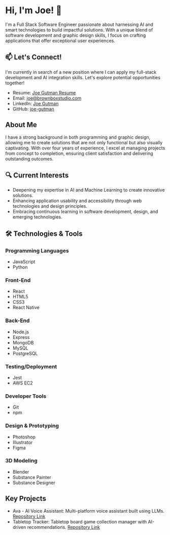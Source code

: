 # Hi, I'm Joe! 👋

I'm a Full Stack Software Engineer passionate about harnessing AI and smart technologies to build impactful solutions. With a unique blend of software development and graphic design skills, I focus on crafting applications that offer exceptional user experiences.

## 📫 Let's Connect!

I'm currently in search of a new position where I can apply my full-stack development and AI integration skills. Let's explore potential opportunities together!

- Resume: [Joe Gutman Resume](https://github.com/joe-gutman/joe-gutman/raw/main/Joe_Gutman_resume.pdf)
- Email: [joe@brownboxstudio.com](mailto:joe@brownboxstudio.com)
- LinkedIn: [Joe Gutman](https://www.linkedin.com/in/joe-gutman/)
- GitHub: [joe-gutman](https://github.com/joe-gutman)

## About Me

I have a strong background in both programming and graphic design, allowing me to create solutions that are not only functional but also visually captivating. With over four years of experience, I excel at managing projects from concept to completion, ensuring client satisfaction and delivering outstanding outcomes.

## 🔍 Current Interests

- Deepening my expertise in AI and Machine Learning to create innovative solutions.
- Enhancing application usability and accessibility through web technologies and design principles.
- Embracing continuous learning in software development, design, and emerging technologies.

## 🛠 Technologies & Tools

### Programming Languages

- JavaScript
- Python

### Front-End

- React
- HTML5
- CSS3
- React Native

### Back-End

- Node.js
- Express
- MongoDB
- MySQL
- PostgreSQL

### Testing/Deployment

- Jest
- AWS EC2

### Developer Tools

- Git
- npm

### Design & Prototyping

- Photoshop
- Illustrator
- Figma

### 3D Modeling

- Blender
- Substance Painter
- Substance Designer

## Key Projects

- Ava - AI Voice Assistant: Multi-platform voice assistant built using LLMs. [Repository Link](https://github.com/joe-gutman/ava-ai-voice-assistant)
- Tabletop Tracker: Tabletop board game collection manager with AI-driven recommendations. [Repository Link](https://github.com/joe-gutman/table-top-tracker)
